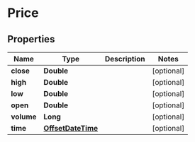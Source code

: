 # Price

## Properties
Name | Type | Description | Notes
------------ | ------------- | ------------- | -------------
**close** | **Double** |  |  [optional]
**high** | **Double** |  |  [optional]
**low** | **Double** |  |  [optional]
**open** | **Double** |  |  [optional]
**volume** | **Long** |  |  [optional]
**time** | [**OffsetDateTime**](OffsetDateTime.md) |  |  [optional]
